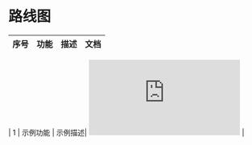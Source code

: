 # 路线图

| 序号 | 功能 | 描述 | 文档 |
| --- | --- | --- | --- |

| 1 | 示例功能 | 示例描述| ![示例链接](https://tachybase.org/plugins/plugin-list.html) |



